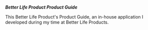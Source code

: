 ***Better Life Product Product Guide***

This Better Life Product's Product Guide, an in-house application I developed during my time at Better Life Products. 
